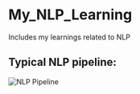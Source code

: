 # My_NLP_Learning
Includes my learnings related to NLP
## Typical NLP pipeline:
![NLP Pipeline](https://user-images.githubusercontent.com/50025496/106348137-feffa180-62e9-11eb-8884-c75f7fcec88b.png)
    
